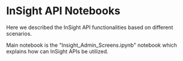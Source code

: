 # InSight API Notebooks

Here we described the InSight API functionalities based on different scenarios.

Main notebook is the "Insight\_Admin\_Screens.ipynb" notebook which explains how can InSight APIs be utilized.